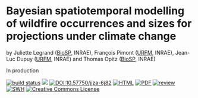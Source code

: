 # Bayesian spatiotemporal modelling of wildfire occurrences and sizes for projections under climate change

by Juliette Legrand ([BioSP](https://biosp.mathnum.inrae.fr/), INRAE), François Pimont ([URFM](https://www6.paca.inrae.fr/ecologie_des_forets_mediterraneennes/Les-personnes/Personnels-permanents/DUPUY-Jean-Luc), INRAE), Jean-Luc Dupuy ([URFM](https://www6.paca.inrae.fr/ecologie_des_forets_mediterraneennes/Les-personnes/Personnels-permanents/DUPUY-Jean-Luc), INRAE) and Thomas Opitz ([BioSP](https://biosp.mathnum.inrae.fr/), INRAE)
 
In production

[![build status](https://github.com/computorg/published-202402-elmasri-optimal/workflows/build/badge.svg)](https://github.com/computorg/published-202407-legrand-wildfires/)
[![](https://img.shields.io/github/last-commit/computorg/published-202407-legrand-wildfires.svg)](https://github.com/computorg/published-202407-legrand-wildfires/commits/main)
[![DOI:10.57750/jjza-6j82](https://img.shields.io/badge/DOI-10.57750/4y84-4t68.svg)](https://doi.org/10.57750/4y84-4t68)
[![HTML](https://img.shields.io/badge/article-HTML-034E79)](https://computo.sfds.asso.fr/published-202407-legrand-wildfires/)
[![PDF](https://img.shields.io/badge/article-PDF-034E79)](https://computo.sfds.asso.fr/published-202407-legrand-wildfires/published-elmasri-optimal.pdf)
[![review](https://img.shields.io/badge/review-report%201-blue)](https://github.com/computorg/published-202407-legrand-wildfires/issues/2)
[![SWH](https://archive.softwareheritage.org/badge/origin/https://github.com/computorg/published-202407-legrand-wildfires/)](https://archive.softwareheritage.org/browse/origin/?origin_url=https://github.com/computorg/published-202407-legrand-wildfires)
[![Creative Commons License](https://i.creativecommons.org/l/by/4.0/80x15.png)](http://creativecommons.org/licenses/by/4.0/)


